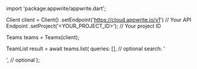 import 'package:appwrite/appwrite.dart';

Client client = Client()
    .setEndpoint('https://cloud.appwrite.io/v1') // Your API Endpoint
    .setProject('&lt;YOUR_PROJECT_ID&gt;'); // Your project ID

Teams teams = Teams(client);

TeamList result = await teams.list(
    queries: [], // optional
    search: '<SEARCH>', // optional
);

